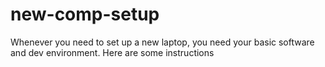 # new-comp-setup
Whenever you need to set up a new laptop, you need your basic software and dev environment. Here are some instructions
